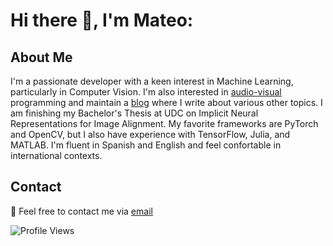 # Hi there 👋, I'm Mateo: 

## About Me
I'm a passionate developer with a keen interest in Machine Learning, particularly in Computer Vision. I'm also interested in [audio-visual](https://www.youtube.com/@mateo_19182/videos) programming and maintain a [blog](https://19182.bearblog.dev/) where I write about various other topics. I am finishing my Bachelor's Thesis at UDC on Implicit Neural Representations for Image Alignment. My favorite frameworks are PyTorch and OpenCV, but I also have experience with TensorFlow, Julia, and MATLAB. I'm fluent in Spanish and English and feel confortable in international contexts.

## Contact

📧 Feel free to contact me via [email](mailto:mateoamadoares@gmail.com)

![Profile Views](https://komarev.com/ghpvc/?username=mateo19182)
